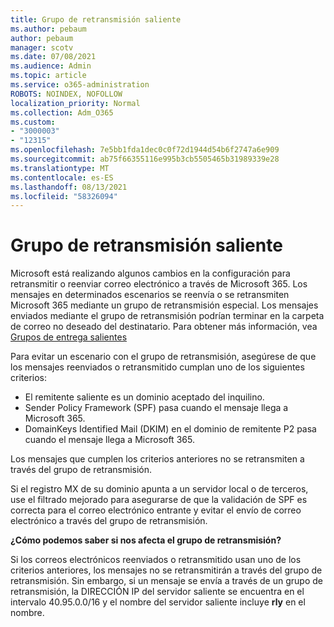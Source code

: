 ```yaml
---
title: Grupo de retransmisión saliente
ms.author: pebaum
author: pebaum
manager: scotv
ms.date: 07/08/2021
ms.audience: Admin
ms.topic: article
ms.service: o365-administration
ROBOTS: NOINDEX, NOFOLLOW
localization_priority: Normal
ms.collection: Adm_O365
ms.custom:
- "3000003"
- "12315"
ms.openlocfilehash: 7e5bb1fda1dec0c0f72d1944d54b6f2747a6e909
ms.sourcegitcommit: ab75f66355116e995b3cb5505465b31989339e28
ms.translationtype: MT
ms.contentlocale: es-ES
ms.lasthandoff: 08/13/2021
ms.locfileid: "58326094"
---
```

# <a name="outbound-relay-pool"></a>Grupo de retransmisión saliente

Microsoft está realizando algunos cambios en la configuración para retransmitir o reenviar correo electrónico a través de Microsoft 365. Los mensajes en determinados escenarios se reenvía o se retransmiten Microsoft 365 mediante un grupo de retransmisión especial. Los mensajes enviados mediante el grupo de retransmisión podrían terminar en la carpeta de correo no deseado del destinatario. Para obtener más información, vea [Grupos de entrega salientes](https://docs.microsoft.com/microsoft-365/security/office-365-security/high-risk-delivery-pool-for-outbound-messages#relay-pool)

Para evitar un escenario con el grupo de retransmisión, asegúrese de que los mensajes reenviados o retransmitido cumplan uno de los siguientes criterios:

- El remitente saliente es un dominio aceptado del inquilino.
- Sender Policy Framework (SPF) pasa cuando el mensaje llega a Microsoft 365.
- DomainKeys Identified Mail (DKIM) en el dominio de remitente P2 pasa cuando el mensaje llega a Microsoft 365.
 
Los mensajes que cumplen los criterios anteriores no se retransmiten a través del grupo de retransmisión.

Si el registro MX de su dominio apunta a un servidor local o de terceros, use el filtrado mejorado para asegurarse de que la validación de SPF es correcta para el correo electrónico entrante y evitar el envío de correo electrónico a través del grupo de retransmisión.

**¿Cómo podemos saber si nos afecta el grupo de retransmisión?**

Si los correos electrónicos reenviados o retransmitido usan uno de los criterios anteriores, los mensajes no se retransmitirán a través del grupo de retransmisión. Sin embargo, si un mensaje se envía a través de un grupo de retransmisión, la DIRECCIÓN IP del servidor saliente se encuentra en el intervalo 40.95.0.0/16 y el nombre del servidor saliente incluye **rly** en el nombre.

